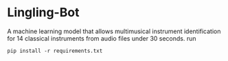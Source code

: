 # Lingling-Bot
A machine learning model that allows multimusical instrument identification for 14 classical instruments from audio files under 30 seconds. 
run 
```
pip install -r requirements.txt
```
